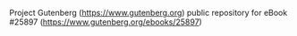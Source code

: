Project Gutenberg (https://www.gutenberg.org) public repository for eBook #25897 (https://www.gutenberg.org/ebooks/25897)
